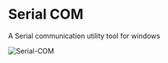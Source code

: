 # Serial COM
A Serial communication utility tool for windows

![Serial-COM](https://user-images.githubusercontent.com/51051655/72614355-4b38a780-395c-11ea-8ad9-e4593f7710bc.png)
